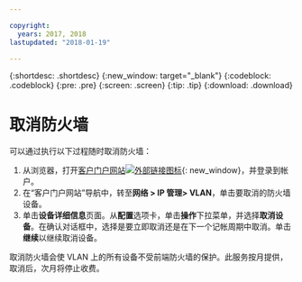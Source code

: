 ```yaml
---

copyright:
  years: 2017, 2018
lastupdated: "2018-01-19"

---
```


{:shortdesc: .shortdesc}
{:new_window: target="_blank"}
{:codeblock: .codeblock}
{:pre: .pre}
{:screen: .screen}
{:tip: .tip}
{:download: .download}

# 取消防火墙

可以通过执行以下过程随时取消防火墙：

1. 从浏览器，打开[客户门户网站![外部链接图标](../../icons/launch-glyph.svg "外部链接图标")](https://control.softlayer.com/){: new_window}，并登录到帐户。
2. 在“客户门户网站”导航中，转至**网络 > IP 管理> VLAN**，单击要取消的防火墙设备。
3. 单击**设备详细信息**页面。从**配置**选项卡，单击**操作**下拉菜单，并选择**取消设备**。在确认对话框中，选择是要立即取消还是在下一个记帐周期中取消。单击**继续**以继续取消设备。

取消防火墙会使 VLAN 上的所有设备不受前端防火墙的保护。此服务按月提供，取消后，次月将停止收费。
